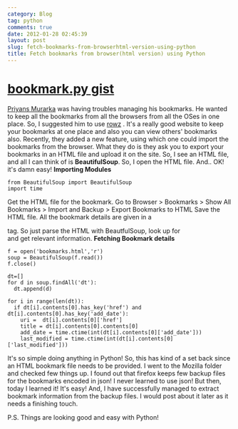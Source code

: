 ```yaml
---
category: Blog
tag: python
comments: true
date: 2012-01-28 02:45:39
layout: post
slug: fetch-bookmarks-from-browserhtml-version-using-python
title: Fetch bookmarks from browser(html version) using Python
---
```




# [bookmark.py gist](https://gist.github.com/1690395)


[Priyans Murarka](http://twitter.com/priyansm) was having troubles managing his bookmarks. He wanted to keep all the bookmarks from all the browsers from all the OSes in one place. So, I suggested him to use [rowz](http://rowz.in/) . It's a really good website to keep your bookmarks at one place and also you can view others' bookmarks also. Recently, they added a new feature, using which one could import the bookmarks from the browser. What they do is they ask you to export your bookmarks in an HTML file and upload it on the site. So, I see an HTML file, and all I can think of is **BeautifulSoup**. So, I open the HTML file. And.. OK! it's damn easy!
**Importing Modules**

    
    from BeautifulSoup import BeautifulSoup
    import time




<!-- more -->



Get the HTML file for the bookmark.
Go to Browser > Bookmarks > Show All Bookmarks > Import and Backup > Export Bookmarks to HTML
Save the HTML file.
All the bookmark details are given in a <dt> tag. So just parse the HTML with BeautfulSoup, look up for <dt> and get relevant information.
**Fetching Bookmark details**

    
    f = open('bookmarks.html','r')
    soup = BeautifulSoup(f.read())
    f.close()
    
    dt=[]
    for d in soup.findAll('dt'):
      dt.append(d)
    
    for i in range(len(dt)):
      if dt[i].contents[0].has_key('href') and dt[i].contents[0].has_key('add_date'):
        uri =  dt[i].contents[0]['href']
        title = dt[i].contents[0].contents[0]
        add_date = time.ctime(int(dt[i].contents[0]['add_date']))
        last_modified = time.ctime(int(dt[i].contents[0]['last_modified']))




It's so simple doing anything in Python!
So, this has kind of a set back since an HTML bookmark file needs to be provided. I went to the Mozilla folder and checked few things up. I found out that firefox keeps few backup files for the bookmarks encoded in json! I never learned to use json! But then, today I learned it! It's easy! And, I have successfully managed to extract bookmark information from the backup files. I would post about it later as it needs a finishing touch.

P.S. Things are looking good and easy with Python!
